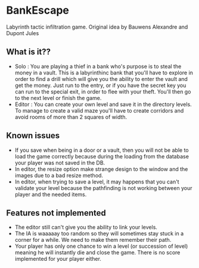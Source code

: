 # BankEscape
Labyrinth tactic infiltration game. Original idea by Bauwens Alexandre and Dupont Jules

## What is it??
* Solo : You are playing a thief in a bank who's purpose is to steal the money in a vault. This is a labyrinthinc bank that you'll have to explore in order to find a drill which will give you the ability to enter the vault and get the money. Just run to the entry, or if you have the secret key you can run to the special exit, in order to flee with your theft. You'll then go to the next level or finish the game.
* Editor : You can create your own level and save it in the directory levels. To manage to create a valid maze you'll have to create corridors and avoid rooms of more than 2 squares of width.

## Known issues
* If you save when being in a door or a vault, then you will not be able to load the game correctly because during the loading from the database your player was not saved in the DB.
* In editor, the resize option make strange design to the window and the images due to a bad resize method.
* In editor, when trying to save a level, it may happens that you can't validate your level because the pathfinding is not working between your player and the needed items.

## Features not implemented
* The editor still can't give you the ability to link your levels.
* The IA is waaaaay too random so they will sometimes stay stuck in a corner for a while. We need to make them remember their path.
* Your player has only one chance to win a level (or succession of level) meaning he will instantly die and close the game. There is no score implemented for your player either.
